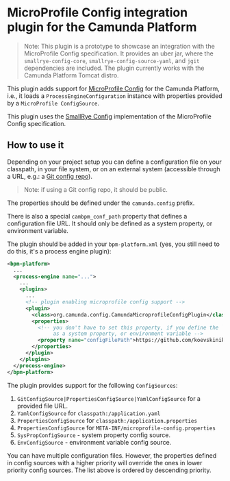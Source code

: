 # MicroProfile Config integration plugin for the Camunda Platform

> Note: This plugin is a prototype to showcase an integration with the MicroProfile Config specification.
> It provides an uber jar, where the `smallrye-config-core`, `smallrye-config-source-yaml`, and `jgit` dependencies
> are included. The plugin currently works with the Camunda Platform Tomcat distro.

This plugin adds support for [MicroProfile Config](https://www.eclipse.org/community/eclipse_newsletter/2017/september/article3.php) 
for the Camunda Platform, i.e., it loads a `ProcessEngineConfiguration` instance with properties provided by 
a `MicroProfile ConfigSource`.

This plugin uses the [SmallRye Config](https://smallrye.io/docs/smallrye-config/index.html) implementation of the 
MicroProfile Config specification.

## How to use it

Depending on your project setup you can define a configuration file on your classpath, in your file system, or
on an external system (accessible through a URL, e.g.: a [Git config repo](https://github.com/koevskinikola/camunda-bpm-microprofile-config-plugin)).

> Note: if using a Git config repo, it should be public.

The properties should be defined under the `camunda.config` prefix. 

There is also a special `cambpm_conf_path` property that defines a configuration file URL. It should only be defined
as a system property, or environment variable.

The plugin should be added in your `bpm-platform.xml` (yes, you still need to do this, it's a process engine plugin):

```xml
<bpm-platform>
  ...
  <process-engine name="...">
    ...
    <plugins>
      ...
      <!-- plugin enabling microprofile config support -->
      <plugin>
        <class>org.camunda.config.CamundaMicroprofileConfigPlugin</class>
        <properties>
          <!-- you don't have to set this property, if you define the `cambpm_conf_path`
               as a system property, or environment variable -->
          <property name="configFilePath">https://github.com/koevskinikola/cambpm-test-config.git</property>
        </properties>
      </plugin>
    </plugins>
  </process-engine>
</bpm-platform>
```

The plugin provides support for the following `ConfigSources`: 

1. `GitConfigSource|PropertiesConfigSource|YamlConfigSource` for a provided file URL.
1. `YamlConfigSource` for `classpath:/application.yaml`
1. `PropertiesConfigSource` for `classpath:/application.properties`
1. `PropertiesConfigSource` for `META-INF/microprofile-config.properties`
1. `SysPropConfigSource` - system property config source.
1. `EnvConfigSource` - environment variable config source.

You can have multiple configuration files. However, the properties defined in config sources with a higher priority
will override the ones in lower priority config sources. The list above is ordered by descending priority.


